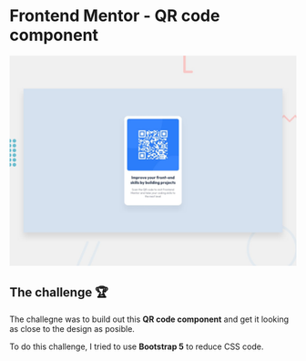 # Frontend Mentor - QR code component

![Design preview for the QR code component coding challenge](./design/desktop-preview.jpg)

## The challenge :trophy:

The challegne was to build out this **QR code component** and get it looking as close to the design as posible.

To do this challenge, I tried to use **Bootstrap 5** to reduce CSS code.

